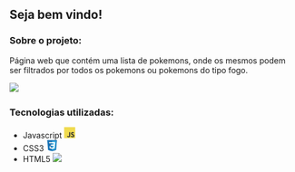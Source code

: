 <h2>Seja bem vindo!</h2>
<h3>Sobre o projeto:</h3>
<p>
  Página web que contém uma
  lista de pokemons, onde os mesmos
  podem ser filtrados por todos os pokemons
  ou pokemons do tipo fogo.
</p>
<img src="ezgif.com-gif-maker.gif"/>
<h3>Tecnologias utilizadas:</h3>
<ul>
  <li>
    Javascript 
    <span>
      <img width="20px" src="https://raw.githubusercontent.com/devicons/devicon/master/icons/javascript/javascript-original.svg">
    </span>
  </li>
  <li>
    CSS3 
    <span>
      <img width="20px" src="https://raw.githubusercontent.com/devicons/devicon/master/icons/css3/css3-original.svg">
    </span>
  </li>
  <li>
    HTML5 
    <span>
      <img width="20px" src="https://raw.githubusercontent.com/devicoTecnologias utilizadasns/devicon/master/icons/html5/html5-original.svg">
    </span>
  </li>
</ul>
